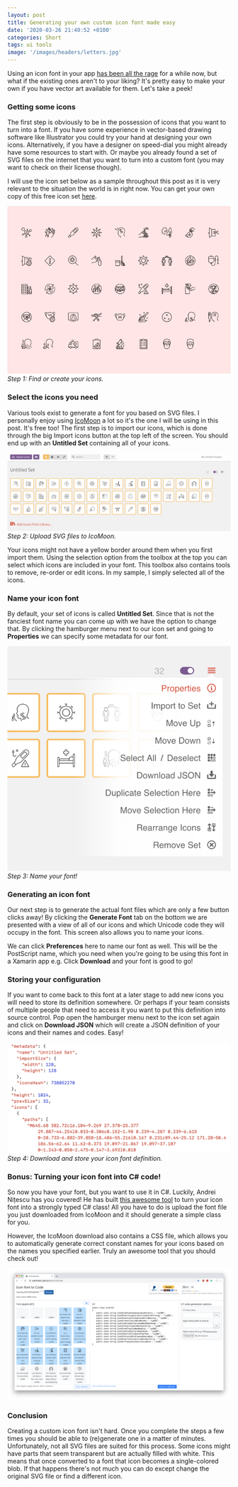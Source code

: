 ```yaml
---
layout: post
title: Generating your own custom icon font made easy
date: '2020-03-26 21:40:52 +0100'
categories: Short
tags: ui tools
image: '/images/headers/letters.jpg'
---
```

Using an icon font in your app [has been all the rage](https://www.thewissen.io/using-custom-fonts-in-xamarin-forms/) for a while now, but what if the existing ones aren't to your liking? It's pretty easy to make your own if you have vector art available for them. Let's take a peek!

### Getting some icons

The first step is obviously to be in the possession of icons that you want to turn into a font. If you have some experience in vector-based drawing software like Illustrator you could try your hand at designing your own icons. Alternatively, if you have a designer on speed-dial you might already have some resources to start with. Or maybe you already found a set of SVG files on the internet that you want to turn into a custom font (you may want to check on their license though).

I will use the icon set below as a sample throughout this post as it is very relevant to the situation the world is in right now. You can get your own copy of this free icon set [here](https://www.sketchappsources.com/free-source/4331-stop-virus-outline-icons-sketch-freebie-resource.html).

![Find or create your icons.](/images/posts/stop-virus-outline-icons-iconfinder-nandiny.png)
*Step 1: Find or create your icons.*

### Select the icons you need

Various tools exist to generate a font for you based on SVG files. I personally enjoy using [IcoMoon](https://icomoon.io/app/) a lot so it's the one I will be using in this post. It's free too! The first step is to import our icons, which is done through the big Import icons button at the top left of the screen. You should end up with an **Untitled Set** containing all of your icons.

![Upload SVG files to IcoMoon.](/images/posts/image-52.png)
*Step 2: Upload SVG files to IcoMoon.*

Your icons might not have a yellow border around them when you first import them. Using the selection option from the toolbox at the top you can select which icons are included in your font. This toolbox also contains tools to remove, re-order or edit icons. In my sample, I simply selected all of the icons.

### Name your icon font

By default, your set of icons is called **Untitled Set**. Since that is not the fanciest font name you can come up with we have the option to change that. By clicking the hamburger menu next to our icon set and going to **Properties** we can specify some metadata for our font.

![Name your font!](/images/posts/image-53.png)
*Step 3: Name your font!*

### Generating an icon font

Our next step is to generate the actual font files which are only a few button clicks away! By clicking the **Generate Font** tab on the bottom we are presented with a view of all of our icons and which Unicode code they will occupy in the font. This screen also allows you to name your icons.

We can click **Preferences** here to name our font as well. This will be the PostScript name, which you need when you're going to be using this font in a Xamarin app e.g. Click **Download** and your font is good to go!

### Storing your configuration

If you want to come back to this font at a later stage to add new icons you will need to store its definition somewhere. Or perhaps if your team consists of multiple people that need to access it you want to put this definition into source control. Pop open the hamburger menu next to the icon set again and click on **Download JSON** which will create a JSON definition of your icons and their names and codes. Easy!

![Download and store your icon font definition.](/images/posts/image-54.png)
*Step 4: Download and store your icon font definition.*

### Bonus: Turning your icon font into C# code!

So now you have your font, but you want to use it in C#. Luckily, Andrei Nițescu has you covered! He has built [this awesome tool](https://andreinitescu.github.io/IconFont2Code/) to turn your icon font into a strongly typed C# class! All you have to do is upload the font file you just downloaded from IcoMoon and it should generate a simple class for you.

However, the IcoMoon download also contains a CSS file, which allows you to automatically generate correct constant names for your icons based on the names you specified earlier. Truly an awesome tool that you should check out!

![](/images/posts/image-55.png)

### Conclusion

Creating a custom icon font isn't hard. Once you complete the steps a few times you should be able to (re)generate one in a matter of minutes. Unfortunately, not all SVG files are suited for this process. Some icons might have parts that seem transparent but are actually filled with white. This means that once converted to a font that icon becomes a single-colored blob. If that happens there's not much you can do except change the original SVG file or find a different icon.
